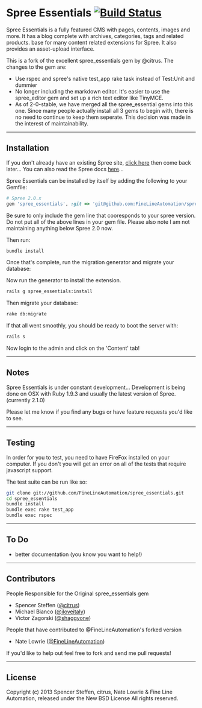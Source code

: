 # Spree Essentials [![Build Status](https://secure.travis-ci.org/FineLineAutomation/spree_essentials.png)](http://travis-ci.org/FineLineAutomation/spree_essentials)

Spree Essentials is a fully featured CMS with pages, contents, images and more. It has a blog complete with archives, categories, tags and related products. base for many content related extensions for Spree. It also provides an asset-upload interface.

This is a fork of the excellent spree_essentials gem by @citrus.  The changes to the gem are:
* Use rspec and spree's native test_app rake task instead of Test:Unit and dummier
* No longer including the markdown editor.  It's easier to use the spree_editor gem and set up a rich text editor like TinyMCE.
* As of 2-0-stable, we have merged all the spree_essential gems into this one. Since many people actually install all 3 gems to begin with, there is no need to continue to keep them seperate. This decision was made in the interest of maintainability.

------------------------------------------------------------------------------
Installation
------------------------------------------------------------------------------

If you don't already have an existing Spree site, [click here](https://github.com/spree/spree) then come back later... You can also read the Spree docs [here](http://spreecommerce.com/documentation/getting_started.html)...

Spree Essentials can be installed by itself by adding the following to your Gemfile:

```ruby
# Spree 2.0.x
gem 'spree_essentials', :git => 'git@github.com:FineLineAutomation/spree_essentials.git', :branch => '2-0-stable'
```

Be sure to only include the gem line that cooresponds to your spree version.  Do not put all of the above lines in your gem file.  Please also note I am not maintaining anything below Spree 2.0 now.

Then run:

```bash
bundle install
```

Once that's complete, run the migration generator and migrate your database:

Now run the generator to install the extension.

```bash
rails g spree_essentials:install
```

Then migrate your database:

```bash
rake db:migrate
```

If that all went smoothly, you should be ready to boot the server with:

```bash
rails s
```

Now login to the admin and click on the 'Content' tab!

------------------------------------------------------------------------------
Notes
------------------------------------------------------------------------------

Spree Essentials is under constant development... Development is being done on OSX with Ruby 1.9.3 and usually the latest version of Spree. (currently 2.1.0)

Please let me know if you find any bugs or have feature requests you'd like to see.

------------------------------------------------------------------------------
Testing
------------------------------------------------------------------------------

In order for you to test, you need to have FireFox installed on your computer.  If you don't you will get an error on all of the tests that require javascript support.

The test suite can be run like so:

```bash
git clone git://github.com/FineLineAutomation/spree_essentials.git
cd spree_essentials
bundle install
bundle exec rake test_app
bundle exec rspec
```

------------------------------------------------------------------------------
To Do
------------------------------------------------------------------------------

* better documentation (you know you want to help!)

------------------------------------------------------------------------------
Contributors
------------------------------------------------------------------------------

People Responsible for the Original spree_essentials gem
* Spencer Steffen ([@citrus](https://github.com/citrus))
* Michael Bianco ([@iloveitaly](https://github.com/iloveitaly))
* Victor Zagorski ([@shaggyone](https://github.com/shaggyone))

People that have contributed to @FineLineAutomation's forked version
* Nate Lowrie ([@FineLineAutomation](https://github.com/FineLineAutomation))


If you'd like to help out feel free to fork and send me pull requests!


------------------------------------------------------------------------------
License
------------------------------------------------------------------------------

Copyright (c) 2013 Spencer Steffen, citrus, Nate Lowrie & Fine Line Automation, released under the New BSD License All rights reserved.
